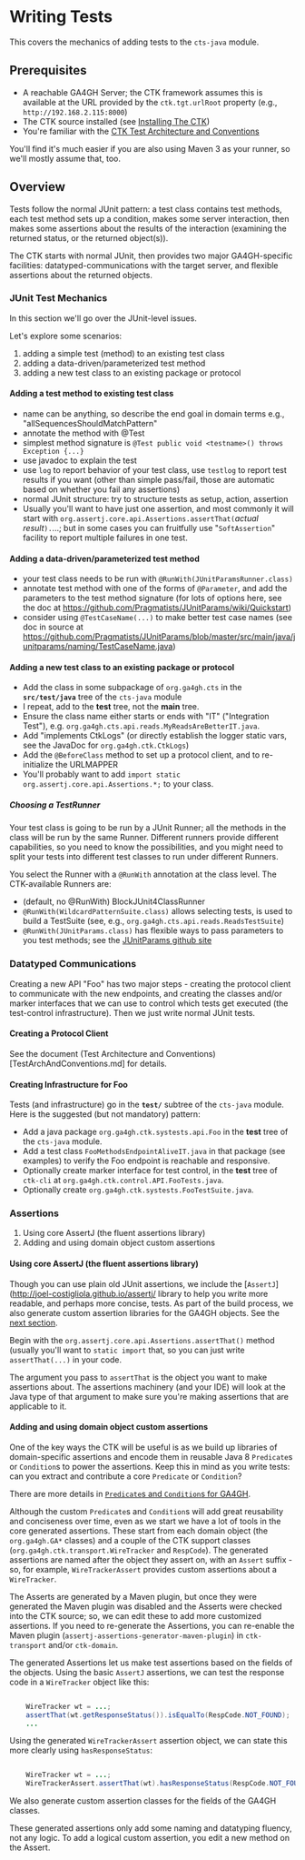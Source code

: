 # Writing Tests

This covers the mechanics of adding tests to the `cts-java` module.

## Prerequisites
- A reachable GA4GH Server; the CTK framework assumes this is available at the URL provided by the `ctk.tgt.urlRoot`
property (e.g., `http://192.168.2.115:8000`)
- The CTK source installed (see [Installing The CTK](InstallingTheCTK.md))
- You're familiar with the [CTK Test Architecture and Conventions](TestArchAndConventions.md)

You'll find it's much easier if you are also using Maven 3 as your runner, so we'll mostly assume that, too.

## Overview

Tests follow the normal JUnit pattern: a test class contains test methods, each test method sets up a condition, makes
some server interaction, then makes some assertions about the results of the interaction (examining the returned status,
or the returned object(s)).

The CTK starts with normal JUnit, then provides two major GA4GH-specific facilities: datatyped-communications with the
target server, and flexible assertions about the returned objects.

### JUnit Test Mechanics

In this section we'll go over the JUnit-level issues.

Let's explore some scenarios:

1. adding a simple test (method) to an existing test class
1. adding a data-driven/parameterized test method
1. adding a new test class to an existing package or protocol

#### Adding a test method to existing test class
- name can be anything, so describe the end goal in domain terms e.g., "allSequencesShouldMatchPattern"
- annotate the method with @Test
- simplest method signature is `@Test public void <testname>() throws Exception {...}`
- use javadoc to explain the test
- use `log` to report behavior of your test class, use `testlog` to report test results if you want (other than simple
pass/fail, those are automatic based on whether you fail any assertions)
- normal JUnit structure: try to structure tests as setup, action, assertion
- Usually you'll want to have just one assertion, and most commonly it will start with
`org.assertj.core.api.Assertions.assertThat(`*actual result*`).`...; but in some cases you can fruitfully use
"`SoftAssertion`" facility to report multiple failures in one test.

#### Adding a data-driven/parameterized test method
- your test class needs to be run with `@RunWith(JUnitParamsRunner.class)`
- annotate test method with one of the forms of `@Parameter`, and add the parameters to the test method signature (for
lots of options here, see the doc at https://github.com/Pragmatists/JUnitParams/wiki/Quickstart)
- consider using `@TestCaseName(...)` to make better test case names (see doc in source at
https://github.com/Pragmatists/JUnitParams/blob/master/src/main/java/junitparams/naming/TestCaseName.java)

#### Adding a new test class to an existing package or protocol
- Add the class in some subpackage of `org.ga4gh.cts` in the **`src/test/java`** tree of the `cts-java` module
- I repeat, add to the **test** tree, not the **main** tree.
- Ensure the class name either starts or ends with "IT" ("Integration Test"),
e.g. `org.ga4gh.cts.api.reads.MyReadsAreBetterIT.java`.
- Add "implements CtkLogs" (or directly establish the logger static vars, see the JavaDoc for `org.ga4gh.ctk.CtkLogs`)
- Add the `@BeforeClass` method to set up a protocol client, and to re-initialize the URLMAPPER
- You'll probably want to add `import static org.assertj.core.api.Assertions.*;` to your class.

##### Choosing a TestRunner
Your test class is going to be run by a JUnit Runner; all the methods in the class will be run by the same Runner.
Different runners provide different capabilities, so you need to know the possibilities, and you might need to
split your tests into different test classes to run under different Runners.

You select the Runner with a `@RunWith` annotation at the class level. The CTK-available Runners are:
- (default, no @RunWith) BlockJUnit4ClassRunner
- `@RunWith(WildcardPatternSuite.class)` allows selecting tests, is used to build a TestSuite (see, e.g.,
`org.ga4gh.cts.api.reads.ReadsTestSuite`)
- `@RunWith(JUnitParams.class)` has flexible ways to pass parameters to you test methods; see the [JUnitParams github
site](https://github.com/Pragmatists/JUnitParams)

### Datatyped Communications

Creating a new API "Foo" has two major steps - creating the protocol client to communicate with the new endpoints,
and creating the classes and/or marker interfaces that we can use to control which tests get executed (the test-control
infrastructure). Then we just write normal JUnit tests.

#### Creating a Protocol Client

See the document (Test Architecture and Conventions)[TestArchAndConventions.md] for details.

#### Creating Infrastructure for Foo

Tests (and infrastructure) go in the **`test/`** subtree of the `cts-java` module. Here is the suggested (but not
mandatory) pattern:

- Add a java package `org.ga4gh.ctk.systests.api.Foo` in the **test** tree of the `cts-java` module.
- Add a test class `FooMethodsEndpointAliveIT.java` in that package (see examples) to verify the Foo endpoint is
reachable and responsive.
- Optionally create marker interface for test control, in the **test** tree of `ctk-cli` at
`org.ga4gh.ctk.control.API.FooTests.java`.
- Optionally create `org.ga4gh.ctk.systests.FooTestSuite.java`.

### Assertions

1. Using core AssertJ (the fluent assertions library)
1. Adding and using domain object custom assertions

#### Using core AssertJ (the fluent assertions library)
Though you can use plain old JUnit assertions, we include the [`AssertJ`](http://joel-costigliola.github.io/assertj/ library
to help you write more readable, and perhaps more concise, tests.  As part of the build process, we also generate custom
assertion libraries for the GA4GH objects.  See the
[next section](#adding-and-using-domain-object-custom-assertions).

Begin with the `org.assertj.core.api.Assertions.assertThat()` method (usually you'll want to `static import` that,
so you can just write `assertThat(...)` in your code.

The argument you pass to `assertThat` is the object you want to make assertions about.  The assertions machinery (and your
IDE) will look at the Java type of that argument to make sure you're making assertions that are applicable to it.

#### Adding and using domain object custom assertions
One of the key ways the CTK will be useful is as we build up libraries of domain-specific assertions and encode them in
reusable Java 8 `Predicate`s or `Condition`s to power the assertions. Keep this in mind as you write tests: can you extract
and contribute a core `Predicate` or `Condition`?

There are more details in [`Predicate`s and `Condition`s for GA4GH](PredicatesAndConditions.md).

Although the custom `Predicate`s and `Condition`s will add great reusability and conciseness over time, even as we start
we have a lot of tools in the core generated assertions. These start from each domain object (the `org.ga4gh.GA*`
classes) and a couple of the CTK support classes (`org.ga4gh.ctk.transport.WireTracker` and `RespCode`). The generated
assertions are named after the object they assert on, with an `Assert` suffix - so, for example, `WireTrackerAssert`
provides custom assertions about a `WireTracker`.

The Asserts are generated by a Maven plugin, but once they were generated the Maven plugin was disabled and the Asserts
were checked into the CTK source; so, we can edit these to add more customized assertions. If you need to re-generate
the Assertions, you can re-enable the Maven plugin (`assertj-assertions-generator-maven-plugin`) in `ctk-transport`
and/or `ctk-domain`.

The generated Assertions let us make test assertions based on the fields of the objects.  Using the basic `AssertJ` assertions,
we can test the response code in a `WireTracker` object like this:

```java

    WireTracker wt = ...;
    assertThat(wt.getResponseStatus()).isEqualTo(RespCode.NOT_FOUND);
    ...

```

Using the generated `WireTrackerAssert` assertion object, we can state this more clearly using `hasResponseStatus`:

```java

    WireTracker wt = ...;
    WireTrackerAssert.assertThat(wt).hasResponseStatus(RespCode.NOT_FOUND);

```

We also generate custom assertion classes for the fields of the GA4GH classes.

These generated assertions only add some naming and datatyping fluency, not any logic. To add a logical custom
assertion, you edit a new method on the Assert.

